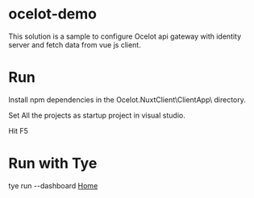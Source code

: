 # ocelot-demo
This solution is a sample to configure Ocelot api gateway with identity server and fetch data from vue js client.

# Run
Install npm dependencies in the Ocelot.NuxtClient\ClientApp\ directory.

Set All the projects as startup project in visual studio.

Hit F5

# Run with Tye
tye run --dashboard
[Home](https://localhost:44324/)
